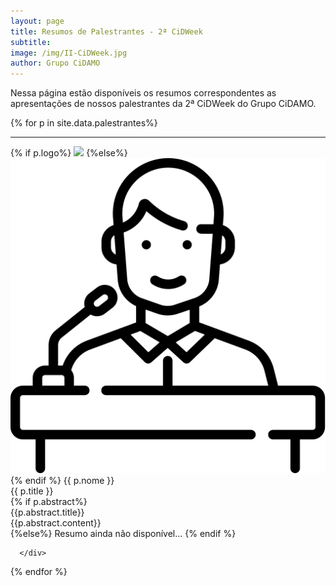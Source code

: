 ```yaml
---
layout: page
title: Resumos de Palestrantes - 2ª CiDWeek
subtitle: 
image: /img/II-CiDWeek.jpg
author: Grupo CiDAMO
---
```


Nessa página estão disponíveis os resumos correspondentes as apresentações de nossos palestrantes da 2ª CiDWeek do Grupo CiDAMO.
<div class="container_em">
{% for p in site.data.palestrantes%}
      <hr>
	<div class="resumo">
            {% if p.logo%}
                  <img class="logo-resumo" src="/img/cidweek-palestrantes/{{ p.logo }}">
            {%else%}
                  <img class="logo-resumo" src="/img/cidweek-empresas/speaker.png">
            {% endif %}
            <span class="nome-resumo">{{ p.nome }}</span>
            <br>
            <span class="titulo-pessoal-resumo">{{ p.title }}</span>
            <br>
            {% if p.abstract%}
                  <div class="abstract">
                  <span class="titulo-resumo">
                        {{p.abstract.title}}
                  </span>
                  <span>
                  <br>
                        {{p.abstract.content}}
                  </span>
                  </div> 
            {%else%}
            <span>Resumo ainda não disponível...</span>
            {% endif %}
            
      </div>

{% endfor %}
</div>